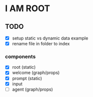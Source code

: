 # I AM ROOT

## TODO
* [x] setup static vs dynamic data example
* [x] rename file in folder to index
### components
* [x] root (static)
* [x] welcome (graph/props)
* [x] prompt (static)
* [x] input
* [ ] agent (graph/props)
